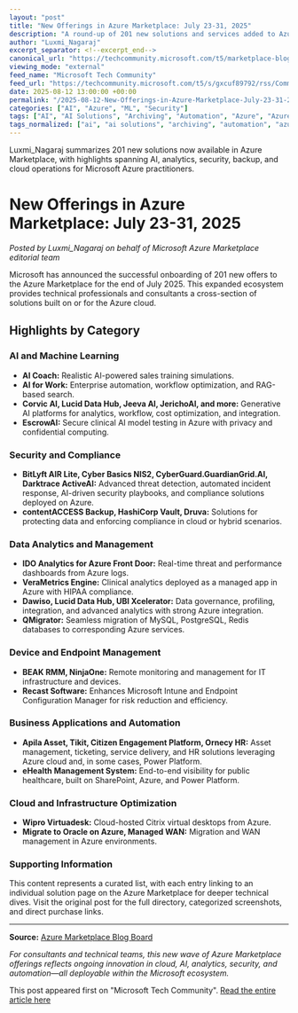 ```yaml
---
layout: "post"
title: "New Offerings in Azure Marketplace: July 23-31, 2025"
description: "A round-up of 201 new solutions and services added to Azure Marketplace between July 23-31, 2025. This community post provides Microsoft consultants and developers with an overview of marketplace offerings spanning AI, security, analytics, monitoring, device management, cloud migrations, backup, and business process automation—all built on the Azure platform or tightly integrated with Azure services."
author: "Luxmi_Nagaraj"
excerpt_separator: <!--excerpt_end-->
canonical_url: "https://techcommunity.microsoft.com/t5/marketplace-blog/new-in-azure-marketplace-july-23-31-2025/ba-p/4431277"
viewing_mode: "external"
feed_name: "Microsoft Tech Community"
feed_url: "https://techcommunity.microsoft.com/t5/s/gxcuf89792/rss/Community"
date: 2025-08-12 13:00:00 +00:00
permalink: "/2025-08-12-New-Offerings-in-Azure-Marketplace-July-23-31-2025.html"
categories: ["AI", "Azure", "ML", "Security"]
tags: ["AI", "AI Solutions", "Archiving", "Automation", "Azure", "Azure Integration", "Azure Marketplace", "Backup Solutions", "Cloud Migration", "Community", "Compliance", "Data Analytics", "Databricks", "Endpoint Management", "Generative AI", "Governance", "Microsoft Azure", "ML", "Partner Solutions", "Power Platform", "Remote Monitoring", "Security", "Security Platforms", "Workflows"]
tags_normalized: ["ai", "ai solutions", "archiving", "automation", "azure", "azure integration", "azure marketplace", "backup solutions", "cloud migration", "community", "compliance", "data analytics", "databricks", "endpoint management", "generative ai", "governance", "microsoft azure", "ml", "partner solutions", "power platform", "remote monitoring", "security", "security platforms", "workflows"]
---
```


Luxmi_Nagaraj summarizes 201 new solutions now available in Azure Marketplace, with highlights spanning AI, analytics, security, backup, and cloud operations for Microsoft Azure practitioners.<!--excerpt_end-->

# New Offerings in Azure Marketplace: July 23-31, 2025

*Posted by Luxmi_Nagaraj on behalf of Microsoft Azure Marketplace editorial team*

Microsoft has announced the successful onboarding of 201 new offers to the Azure Marketplace for the end of July 2025. This expanded ecosystem provides technical professionals and consultants a cross-section of solutions built on or for the Azure cloud.

## Highlights by Category

### AI and Machine Learning

- **AI Coach:** Realistic AI-powered sales training simulations.
- **AI for Work:** Enterprise automation, workflow optimization, and RAG-based search.
- **Corvic AI, Lucid Data Hub, Jeeva AI, JerichoAI, and more:** Generative AI platforms for analytics, workflow, cost optimization, and integration.
- **EscrowAI:** Secure clinical AI model testing in Azure with privacy and confidential computing.

### Security and Compliance

- **BitLyft AIR Lite, Cyber Basics NIS2, CyberGuard.GuardianGrid.AI, Darktrace ActiveAI:** Advanced threat detection, automated incident response, AI-driven security playbooks, and compliance solutions deployed on Azure.
- **contentACCESS Backup, HashiCorp Vault, Druva:** Solutions for protecting data and enforcing compliance in cloud or hybrid scenarios.

### Data Analytics and Management

- **IDO Analytics for Azure Front Door:** Real-time threat and performance dashboards from Azure logs.
- **VeraMetrics Engine:** Clinical analytics deployed as a managed app in Azure with HIPAA compliance.
- **Dawiso, Lucid Data Hub, UBI Xcelerator:** Data governance, profiling, integration, and advanced analytics with strong Azure integration.
- **QMigrator:** Seamless migration of MySQL, PostgreSQL, Redis databases to corresponding Azure services.

### Device and Endpoint Management

- **BEAK RMM, NinjaOne:** Remote monitoring and management for IT infrastructure and devices.
- **Recast Software:** Enhances Microsoft Intune and Endpoint Configuration Manager for risk reduction and efficiency.

### Business Applications and Automation

- **Apila Asset, Tikit, Citizen Engagement Platform, Ornecy HR:** Asset management, ticketing, service delivery, and HR solutions leveraging Azure cloud and, in some cases, Power Platform.
- **eHealth Management System:** End-to-end visibility for public healthcare, built on SharePoint, Azure, and Power Platform.

### Cloud and Infrastructure Optimization

- **Wipro Virtuadesk:** Cloud-hosted Citrix virtual desktops from Azure.
- **Migrate to Oracle on Azure, Managed WAN:** Migration and WAN management in Azure environments.

### Supporting Information

This content represents a curated list, with each entry linking to an individual solution page on the Azure Marketplace for deeper technical dives. Visit the original post for the full directory, categorized screenshots, and direct purchase links.

---

**Source:** [Azure Marketplace Blog Board](https://techcommunity.microsoft.com/t5/s/gxcuf89792/images/cmstNC05WEo0blc?image-dimensions=100x16&constrain-image=true)

*For consultants and technical teams, this new wave of Azure Marketplace offerings reflects ongoing innovation in cloud, AI, analytics, security, and automation—all deployable within the Microsoft ecosystem.*

This post appeared first on "Microsoft Tech Community". [Read the entire article here](https://techcommunity.microsoft.com/t5/marketplace-blog/new-in-azure-marketplace-july-23-31-2025/ba-p/4431277)
